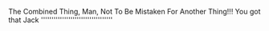 The Combined Thing, Man, Not To Be Mistaken For Another Thing!!! You got that Jack ''''''''''''''''''''''''''''''''''
